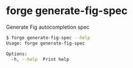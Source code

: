 # forge generate-fig-spec

Generate Fig autocompletion spec

```bash
$ forge generate-fig-spec --help
Usage: forge generate-fig-spec

Options:
  -h, --help  Print help
```